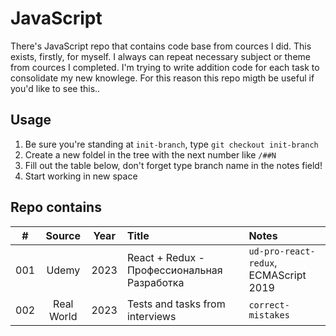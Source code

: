 # JavaScript

There's JavaScript repo that contains code base from cources I did. This exists, firstly, for myself. I always can repeat necessary subject or theme from cources I completed. I'm trying to write addition code for each task to consolidate my new knowlege. For this reason this repo migth be useful if you'd like to see this..
## Usage

1. Be sure you're standing at `init-branch`, type `git checkout init-branch`
2. Create a new foldel in the tree with the next number like `/##N`
3. Fill out the table below, don't forget type branch name in the notes field!
4. Start working in new space

## Repo contains

| \# | Source | Year | Title | Notes |
| :---: | :---: | :---: | :--- | :--- |
| 001 | Udemy | 2023 | React + Redux - Профессиональная Разработка | `ud-pro-react-redux`, ECMAScript 2019
| 002 | Real World | 2023 | Tests and tasks from interviews | `correct-mistakes`